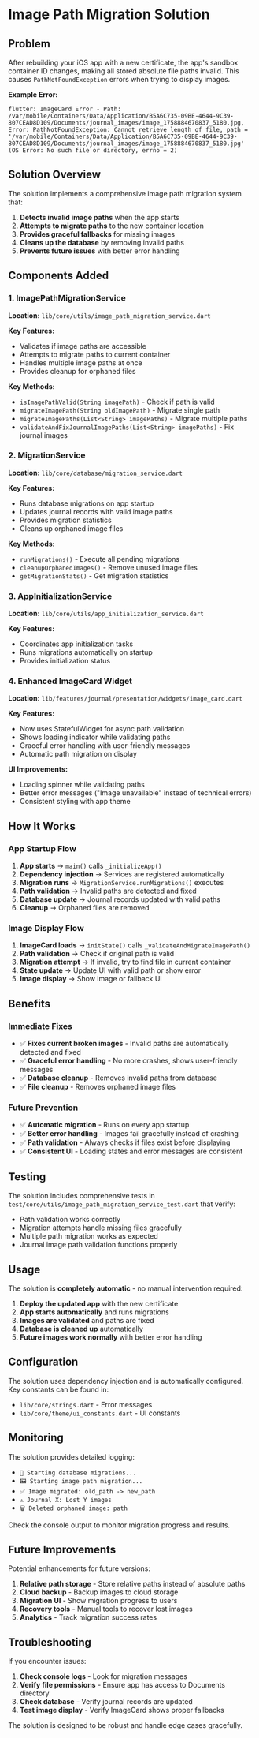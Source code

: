 # Image Path Migration Solution

## Problem
After rebuilding your iOS app with a new certificate, the app's sandbox container ID changes, making all stored absolute file paths invalid. This causes `PathNotFoundException` errors when trying to display images.

**Example Error:**
```
flutter: ImageCard Error - Path: /var/mobile/Containers/Data/Application/B5A6C735-09BE-4644-9C39-807CEAD8D109/Documents/journal_images/image_1758884670837_5180.jpg, Error: PathNotFoundException: Cannot retrieve length of file, path = '/var/mobile/Containers/Data/Application/B5A6C735-09BE-4644-9C39-807CEAD8D109/Documents/journal_images/image_1758884670837_5180.jpg' (OS Error: No such file or directory, errno = 2)
```

## Solution Overview

The solution implements a comprehensive image path migration system that:

1. **Detects invalid image paths** when the app starts
2. **Attempts to migrate paths** to the new container location
3. **Provides graceful fallbacks** for missing images
4. **Cleans up the database** by removing invalid paths
5. **Prevents future issues** with better error handling

## Components Added

### 1. ImagePathMigrationService
**Location:** `lib/core/utils/image_path_migration_service.dart`

**Key Features:**
- Validates if image paths are accessible
- Attempts to migrate paths to current container
- Handles multiple image paths at once
- Provides cleanup for orphaned files

**Key Methods:**
- `isImagePathValid(String imagePath)` - Check if path is valid
- `migrateImagePath(String oldImagePath)` - Migrate single path
- `migrateImagePaths(List<String> imagePaths)` - Migrate multiple paths
- `validateAndFixJournalImagePaths(List<String> imagePaths)` - Fix journal images

### 2. MigrationService
**Location:** `lib/core/database/migration_service.dart`

**Key Features:**
- Runs database migrations on app startup
- Updates journal records with valid image paths
- Provides migration statistics
- Cleans up orphaned image files

**Key Methods:**
- `runMigrations()` - Execute all pending migrations
- `cleanupOrphanedImages()` - Remove unused image files
- `getMigrationStats()` - Get migration statistics

### 3. AppInitializationService
**Location:** `lib/core/utils/app_initialization_service.dart`

**Key Features:**
- Coordinates app initialization tasks
- Runs migrations automatically on startup
- Provides initialization status

### 4. Enhanced ImageCard Widget
**Location:** `lib/features/journal/presentation/widgets/image_card.dart`

**Key Features:**
- Now uses StatefulWidget for async path validation
- Shows loading indicator while validating paths
- Graceful error handling with user-friendly messages
- Automatic path migration on display

**UI Improvements:**
- Loading spinner while validating paths
- Better error messages ("Image unavailable" instead of technical errors)
- Consistent styling with app theme

## How It Works

### App Startup Flow
1. **App starts** → `main()` calls `_initializeApp()`
2. **Dependency injection** → Services are registered automatically
3. **Migration runs** → `MigrationService.runMigrations()` executes
4. **Path validation** → Invalid paths are detected and fixed
5. **Database update** → Journal records updated with valid paths
6. **Cleanup** → Orphaned files are removed

### Image Display Flow
1. **ImageCard loads** → `initState()` calls `_validateAndMigrateImagePath()`
2. **Path validation** → Check if original path is valid
3. **Migration attempt** → If invalid, try to find file in current container
4. **State update** → Update UI with valid path or show error
5. **Image display** → Show image or fallback UI

## Benefits

### Immediate Fixes
- ✅ **Fixes current broken images** - Invalid paths are automatically detected and fixed
- ✅ **Graceful error handling** - No more crashes, shows user-friendly messages
- ✅ **Database cleanup** - Removes invalid paths from database
- ✅ **File cleanup** - Removes orphaned image files

### Future Prevention
- ✅ **Automatic migration** - Runs on every app startup
- ✅ **Better error handling** - Images fail gracefully instead of crashing
- ✅ **Path validation** - Always checks if files exist before displaying
- ✅ **Consistent UI** - Loading states and error messages are consistent

## Testing

The solution includes comprehensive tests in `test/core/utils/image_path_migration_service_test.dart` that verify:
- Path validation works correctly
- Migration attempts handle missing files gracefully
- Multiple path migration works as expected
- Journal image path validation functions properly

## Usage

The solution is **completely automatic** - no manual intervention required:

1. **Deploy the updated app** with the new certificate
2. **App starts automatically** and runs migrations
3. **Images are validated** and paths are fixed
4. **Database is cleaned up** automatically
5. **Future images work normally** with better error handling

## Configuration

The solution uses dependency injection and is automatically configured. Key constants can be found in:
- `lib/core/strings.dart` - Error messages
- `lib/core/theme/ui_constants.dart` - UI constants

## Monitoring

The solution provides detailed logging:
- `🔄 Starting database migrations...`
- `🖼️ Starting image path migration...`
- `✅ Image migrated: old_path -> new_path`
- `⚠️ Journal X: Lost Y images`
- `🗑️ Deleted orphaned image: path`

Check the console output to monitor migration progress and results.

## Future Improvements

Potential enhancements for future versions:
1. **Relative path storage** - Store relative paths instead of absolute paths
2. **Cloud backup** - Backup images to cloud storage
3. **Migration UI** - Show migration progress to users
4. **Recovery tools** - Manual tools to recover lost images
5. **Analytics** - Track migration success rates

## Troubleshooting

If you encounter issues:

1. **Check console logs** - Look for migration messages
2. **Verify file permissions** - Ensure app has access to Documents directory
3. **Check database** - Verify journal records are updated
4. **Test image display** - Verify ImageCard shows proper fallbacks

The solution is designed to be robust and handle edge cases gracefully.

